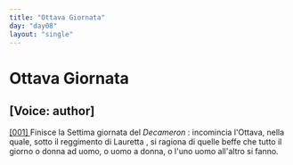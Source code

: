 ```yaml
---
title: "Ottava Giornata"
day: "day08"
layout: "single"
---
```

<div id="day08" ruler="lauretta" type="Day">
 <h1>
  Ottava Giornata
 </h1>
 <p>
  <h2>
   [Voice: author]
  </h2>
 </p>
 <argument>
  <p>
   <a href="{{ site.baseurl }}enDecameron/day08#p08990001" id="p08990001">
    [001]
   </a>
   Finisce la Settima giornata del
   <i>
    Decameron
   </i>
   : incomincia l'Ottava, nella quale, sotto il reggimento di
   <name persref="lauretta" type="person">
    Lauretta
   </name>
   , si ragiona di quelle beffe che tutto il giorno o donna ad uomo, o uomo a donna, o l'uno uomo all'altro si fanno.
  </p>
 </argument>
</div>